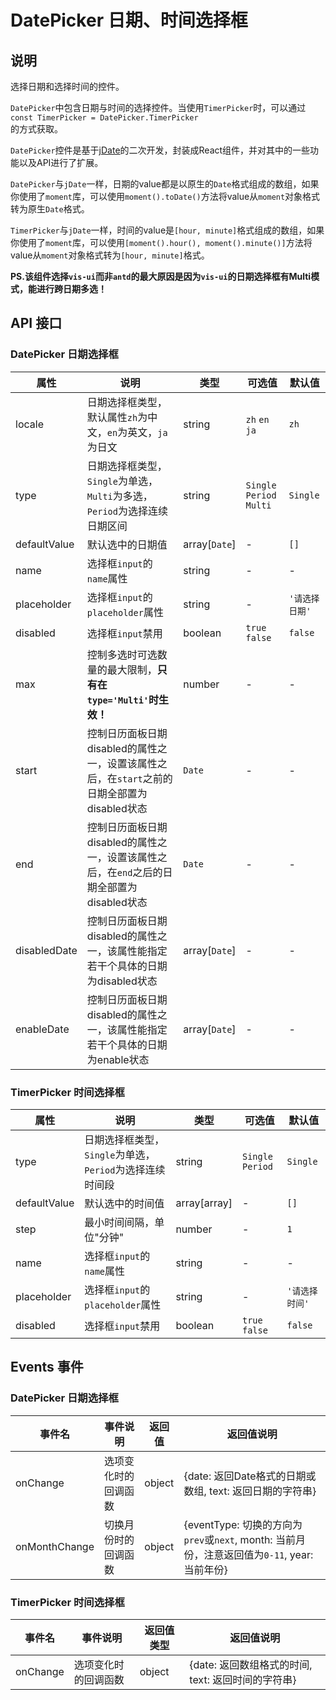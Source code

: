 # DatePicker 日期、时间选择框

## 说明
选择日期和选择时间的控件。

`DatePicker`中包含日期与时间的选择控件。当使用`TimerPicker`时，可以通过  
`const TimerPicker = DatePicker.TimerPicker`  
的方式获取。

`DatePicker`控件是基于[jDate](https://github.com/zmofei/jDate)的二次开发，封装成React组件，并对其中的一些功能以及API进行了扩展。

`DatePicker`与`jDate`一样，日期的value都是以原生的`Date`格式组成的数组，如果你使用了`moment`库，可以使用`moment().toDate()`方法将value从`moment`对象格式转为原生`Date`格式。

`TimerPicker`与`jDate`一样，时间的value是`[hour, minute]`格式组成的数组，如果你使用了`moment`库，可以使用`[moment().hour(), moment().minute()]`方法将value从`moment`对象格式转为`[hour, minute]`格式。

**PS.该组件选择`vis-ui`而非`antd`的最大原因是因为`vis-ui`的日期选择框有Multi模式，能进行跨日期多选！**

## API 接口
### DatePicker 日期选择框
| 属性 | 说明 | 类型 | 可选值 | 默认值 |
| --- | --- | --- | --- | --- |
| locale | 日期选择框类型，默认属性`zh`为中文，`en`为英文，`ja`为日文 | string | `zh` `en` `ja` | `zh` |
| type | 日期选择框类型，`Single`为单选，`Multi`为多选，`Period`为选择连续日期区间 | string | `Single` `Period` `Multi` | `Single` |
| defaultValue | 默认选中的日期值 | array[`Date`] | - | `[]` |
| name | 选择框`input`的`name`属性 | string | - | - |
| placeholder | 选择框`input`的`placeholder`属性 | string | - | `'请选择日期'` |
| disabled | 选择框`input`禁用 | boolean | `true` `false` | `false` |
| max | 控制多选时可选数量的最大限制，**只有在`type='Multi'`时生效！** | number | - | - |
| start | 控制日历面板日期disabled的属性之一，设置该属性之后，在`start`之前的日期全部置为disabled状态 | `Date` | - | - |
| end | 控制日历面板日期disabled的属性之一，设置该属性之后，在`end`之后的日期全部置为disabled状态 | `Date` | - | - |
| disabledDate | 控制日历面板日期disabled的属性之一，该属性能指定若干个具体的日期为disabled状态 | array[`Date`] | - | - |
| enableDate | 控制日历面板日期disabled的属性之一，该属性能指定若干个具体的日期为enable状态 | array[`Date`] | - | - |

### TimerPicker 时间选择框
| 属性 | 说明 | 类型 | 可选值 | 默认值 |
| --- | --- | --- | --- | --- |
| type | 日期选择框类型，`Single`为单选，`Period`为选择连续时间段 | string | `Single` `Period` | `Single` |
| defaultValue | 默认选中的时间值 | array[array] | - | `[]` |
| step | 最小时间间隔，单位"分钟" | number | - | `1` |
| name | 选择框`input`的`name`属性 | string | - | - |
| placeholder | 选择框`input`的`placeholder`属性 | string | - | `'请选择时间'` |
| disabled | 选择框`input`禁用 | boolean | `true` `false` | `false` |

## Events 事件
### DatePicker 日期选择框
| 事件名 | 事件说明 | 返回值 | 返回值说明 |
| --- | --- | --- | --- |
| onChange | 选项变化时的回调函数 | object | {date: 返回Date格式的日期或数组, text: 返回日期的字符串} |
| onMonthChange | 切换月份时的回调函数 | object | {eventType: 切换的方向为`prev`或`next`, month: 当前月份，注意返回值为`0-11`, year: 当前年份} |

### TimerPicker 时间选择框
| 事件名 | 事件说明 | 返回值类型 | 返回值说明 |
| --- | --- | --- | --- |
| onChange | 选项变化时的回调函数 | object | {date: 返回数组格式的时间, text: 返回时间的字符串} |